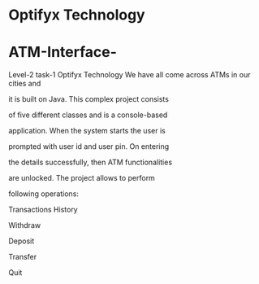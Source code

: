 # Optifyx Technology
# ATM-Interface-
Level-2 task-1 Optifyx Technology
We have all come across ATMs in our cities and

it is built on Java. This complex project consists

of five different classes and is a console-based

application. When the system starts the user is

prompted with user id and user pin. On entering

the details successfully, then ATM functionalities

are unlocked. The project allows to perform

following operations:

Transactions History

Withdraw

Deposit

Transfer

Quit 
